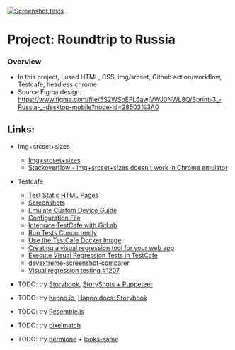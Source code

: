[![Screenshot tests](https://github.com/IgnatovDan/yandex-p3-russian-travel-my/actions/workflows/run-screenshot-tests.yaml/badge.svg)](https://github.com/IgnatovDan/yandex-p3-russian-travel-my/actions/workflows/run-screenshot-tests.yaml)

# Project: Roundtrip to Russia

### Overview

* In this project, I used HTML, CSS, img/srcset, Github action/workflow, Testcafe, headless chrome
* Source Figma design: https://www.figma.com/file/5S2WSbEFL6awjVWJ0NWL8Q/Sprint-3_-Russia-_-desktop-mobile?node-id=28503%3A0

## Links:

- Img+srcset+sizes
  - [Img+srcset+sizes](https://cloudfour.com/thinks/responsive-images-101-part-5-sizes/)
  - [Stackoverflow - Img+srcset+sizes doesn't work in Chrome emulator](https://stackoverflow.com/questions/72375309/img-srcset-and-sizes-not-working-properly-and-impossible-to-adjust-any-ideas)

- Testcafe
  - [Test Static HTML Pages](https://testcafe.io/documentation/402805/recipes/basics/test-static-html-pages)
  - [Screenshots](https://testcafe.io/documentation/402840/guides/advanced-guides/screenshots-and-videos#screenshots)
  - [Emulate Custom Device Guide](https://testcafe.io/documentation/403584/guides/intermediate-guides/mobile-devices-cloud-browsers-and-emulation#custom-device-guide)
  - [Configuration File](https://testcafe.io/documentation/402638/reference/configuration-file)
  - [Integrate TestCafe with GitLab](https://testcafe.io/documentation/402816/guides/continuous-integration/gitlab)
  - [Run Tests Concurrently](https://testcafe.io/documentation/403626/guides/intermediate-guides/run-tests-concurrently)
  - [Use the TestCafe Docker Image](https://testcafe.io/documentation/402838/guides/advanced-guides/use-testcafe-docker-image)
  - [Creating a visual regression tool for your web app](https://medium.com/@byrne.greg/creating-a-visual-regression-tool-for-your-web-app-f4920974e2ec)
  - [Execute Visual Regression Tests in TestCafe](https://www.browserstack.com/guide/visual-regression-in-testcafe)
  - [devextreme-screenshot-comparer](https://www.npmjs.com/package/devextreme-screenshot-comparer)
  - [Visual regression testing #1207](https://github.com/DevExpress/testcafe/issues/1207)

- TODO: try [Storybook](https://storybook.js.org/docs/react/writing-tests/visual-testing), [StoryShots + Puppeteer](https://github.com/storybookjs/storybook/tree/main/addons/storyshots/storyshots-puppeteer#imagesnapshots)
- TODO: try [happo.io](https://github.com/happo/happo.io), [Happo docs: Storybook](https://docs.happo.io/docs/storybook)
- TODO: try [Resemble.js](https://github.com/rsmbl/Resemble.js)
- TODO: try [pixelmatch](https://github.com/mapbox/pixelmatch)
- TODO: try [hermione](https://github.com/gemini-testing/hermione) + [looks-same](https://github.com/gemini-testing/looks-same)

